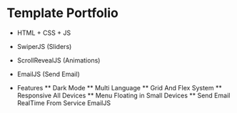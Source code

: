 # Template Portfolio
* HTML + CSS + JS 
* SwiperJS (Sliders)
* ScrollRevealJS (Animations)
* EmailJS (Send Email)

* Features
 ** Dark Mode
 ** Multi Language
 ** Grid And Flex System
 ** Responsive All Devices 
 ** Menu Floating in Small Devices
 ** Send Email RealTime From Service EmailJS
